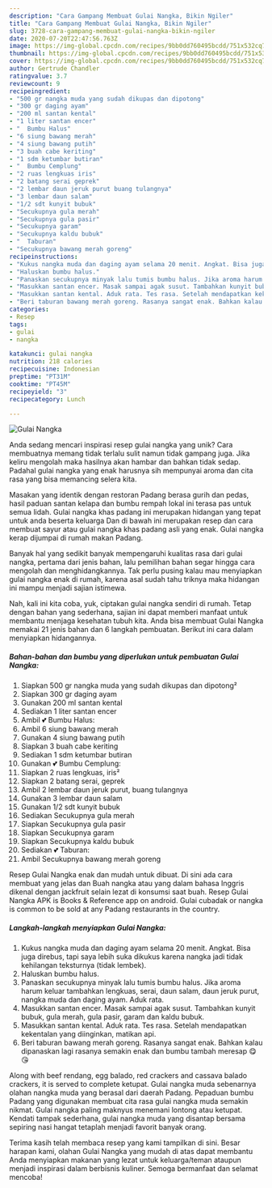 ```yaml
---
description: "Cara Gampang Membuat Gulai Nangka, Bikin Ngiler"
title: "Cara Gampang Membuat Gulai Nangka, Bikin Ngiler"
slug: 3728-cara-gampang-membuat-gulai-nangka-bikin-ngiler
date: 2020-07-20T22:47:56.763Z
image: https://img-global.cpcdn.com/recipes/9bb0dd760495bcdd/751x532cq70/gulai-nangka-foto-resep-utama.jpg
thumbnail: https://img-global.cpcdn.com/recipes/9bb0dd760495bcdd/751x532cq70/gulai-nangka-foto-resep-utama.jpg
cover: https://img-global.cpcdn.com/recipes/9bb0dd760495bcdd/751x532cq70/gulai-nangka-foto-resep-utama.jpg
author: Gertrude Chandler
ratingvalue: 3.7
reviewcount: 9
recipeingredient:
- "500 gr nangka muda yang sudah dikupas dan dipotong"
- "300 gr daging ayam"
- "200 ml santan kental"
- "1 liter santan encer"
- "  Bumbu Halus"
- "6 siung bawang merah"
- "4 siung bawang putih"
- "3 buah cabe keriting"
- "1 sdm ketumbar butiran"
- "  Bumbu Cemplung"
- "2 ruas lengkuas iris"
- "2 batang serai geprek"
- "2 lembar daun jeruk purut buang tulangnya"
- "3 lembar daun salam"
- "1/2 sdt kunyit bubuk"
- "Secukupnya gula merah"
- "Secukupnya gula pasir"
- "Secukupnya garam"
- "Secukupnya kaldu bubuk"
- "  Taburan"
- "Secukupnya bawang merah goreng"
recipeinstructions:
- "Kukus nangka muda dan daging ayam selama 20 menit. Angkat. Bisa juga direbus, tapi saya lebih suka dikukus karena nangka jadi tidak kehilangan teksturnya (tidak lembek)."
- "Haluskan bumbu halus."
- "Panaskan secukupnya minyak lalu tumis bumbu halus. Jika aroma harum keluar tambahkan lengkuas, serai, daun salam, daun jeruk purut, nangka muda dan daging ayam. Aduk rata."
- "Masukkan santan encer. Masak sampai agak susut. Tambahkan kunyit bubuk, gula merah, gula pasir, garam dan kaldu bubuk."
- "Masukkan santan kental. Aduk rata. Tes rasa. Setelah mendapatkan kekentalan yang diinginkan, matikan api."
- "Beri taburan bawang merah goreng. Rasanya sangat enak. Bahkan kalau dipanaskan lagi rasanya semakin enak dan bumbu tambah meresap 😋😘"
categories:
- Resep
tags:
- gulai
- nangka

katakunci: gulai nangka 
nutrition: 218 calories
recipecuisine: Indonesian
preptime: "PT31M"
cooktime: "PT45M"
recipeyield: "3"
recipecategory: Lunch

---
```



![Gulai Nangka](https://img-global.cpcdn.com/recipes/9bb0dd760495bcdd/751x532cq70/gulai-nangka-foto-resep-utama.jpg)

Anda sedang mencari inspirasi resep gulai nangka yang unik? Cara membuatnya memang tidak terlalu sulit namun tidak gampang juga. Jika keliru mengolah maka hasilnya akan hambar dan bahkan tidak sedap. Padahal gulai nangka yang enak harusnya sih mempunyai aroma dan cita rasa yang bisa memancing selera kita.

Masakan yang identik dengan restoran Padang berasa gurih dan pedas, hasil paduan santan kelapa dan bumbu rempah lokal ini terasa pas untuk semua lidah. Gulai nangka khas padang ini merupakan hidangan yang tepat untuk anda beserta keluarga Dan di bawah ini merupakan resep dan cara membuat sayur atau gulai nangka khas padang asli yang enak. Gulai nangka kerap dijumpai di rumah makan Padang.

Banyak hal yang sedikit banyak mempengaruhi kualitas rasa dari gulai nangka, pertama dari jenis bahan, lalu pemilihan bahan segar hingga cara mengolah dan menghidangkannya. Tak perlu pusing kalau mau menyiapkan gulai nangka enak di rumah, karena asal sudah tahu triknya maka hidangan ini mampu menjadi sajian istimewa.


Nah, kali ini kita coba, yuk, ciptakan gulai nangka sendiri di rumah. Tetap dengan bahan yang sederhana, sajian ini dapat memberi manfaat untuk membantu menjaga kesehatan tubuh kita. Anda bisa membuat Gulai Nangka memakai 21 jenis bahan dan 6 langkah pembuatan. Berikut ini cara dalam menyiapkan hidangannya.

<!--inarticleads1-->

##### Bahan-bahan dan bumbu yang diperlukan untuk pembuatan Gulai Nangka:

1. Siapkan 500 gr nangka muda yang sudah dikupas dan dipotong²
1. Siapkan 300 gr daging ayam
1. Gunakan 200 ml santan kental
1. Sediakan 1 liter santan encer
1. Ambil  💕 Bumbu Halus:
1. Ambil 6 siung bawang merah
1. Gunakan 4 siung bawang putih
1. Siapkan 3 buah cabe keriting
1. Sediakan 1 sdm ketumbar butiran
1. Gunakan  💕 Bumbu Cemplung:
1. Siapkan 2 ruas lengkuas, iris²
1. Siapkan 2 batang serai, geprek
1. Ambil 2 lembar daun jeruk purut, buang tulangnya
1. Gunakan 3 lembar daun salam
1. Gunakan 1/2 sdt kunyit bubuk
1. Sediakan Secukupnya gula merah
1. Siapkan Secukupnya gula pasir
1. Siapkan Secukupnya garam
1. Siapkan Secukupnya kaldu bubuk
1. Sediakan  💕 Taburan:
1. Ambil Secukupnya bawang merah goreng


Resep Gulai Nangka enak dan mudah untuk dibuat. Di sini ada cara membuat yang jelas dan Buah nangka atau yang dalam bahasa Inggris dikenal dengan jackfruit selain lezat di konsumsi saat buah. Resep Gulai Nangka APK is Books &amp; Reference app on android. Gulai cubadak or nangka is common to be sold at any Padang restaurants in the country. 

<!--inarticleads2-->

##### Langkah-langkah menyiapkan Gulai Nangka:

1. Kukus nangka muda dan daging ayam selama 20 menit. Angkat. Bisa juga direbus, tapi saya lebih suka dikukus karena nangka jadi tidak kehilangan teksturnya (tidak lembek).
1. Haluskan bumbu halus.
1. Panaskan secukupnya minyak lalu tumis bumbu halus. Jika aroma harum keluar tambahkan lengkuas, serai, daun salam, daun jeruk purut, nangka muda dan daging ayam. Aduk rata.
1. Masukkan santan encer. Masak sampai agak susut. Tambahkan kunyit bubuk, gula merah, gula pasir, garam dan kaldu bubuk.
1. Masukkan santan kental. Aduk rata. Tes rasa. Setelah mendapatkan kekentalan yang diinginkan, matikan api.
1. Beri taburan bawang merah goreng. Rasanya sangat enak. Bahkan kalau dipanaskan lagi rasanya semakin enak dan bumbu tambah meresap 😋😘


Along with beef rendang, egg balado, red crackers and cassava balado crackers, it is served to complete ketupat. Gulai nangka muda sebenarnya olahan nangka muda yang berasal dari daerah Padang. Pepaduan bumbu Padang yang digunakan membuat cita rasa gulai nangka muda semakin nikmat. Gulai nangka paling maknyus menemani lontong atau ketupat. Kendati tampak sederhana, gulai nangka muda yang disantap bersama sepiring nasi hangat tetaplah menjadi favorit banyak orang. 

Terima kasih telah membaca resep yang kami tampilkan di sini. Besar harapan kami, olahan Gulai Nangka yang mudah di atas dapat membantu Anda menyiapkan makanan yang lezat untuk keluarga/teman ataupun menjadi inspirasi dalam berbisnis kuliner. Semoga bermanfaat dan selamat mencoba!
